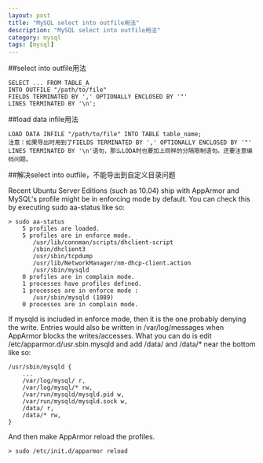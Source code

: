 ```yaml
---
layout: post
title: "MySQL select into outfile用法"
description: "MySQL select into outfile用法"
category: mysql
tags: [mysql]
---
```


##select into outfile用法

    SELECT ... FROM TABLE_A
    INTO OUTFILE "/path/to/file"
    FIELDS TERMINATED BY ',' OPTIONALLY ENCLOSED BY '"'
    LINES TERMINATED BY '\n';

##load data infile用法

    LOAD DATA INFILE "/path/to/file" INTO TABLE table_name;
    注意：如果导出时用到了FIELDS TERMINATED BY ',' OPTIONALLY ENCLOSED BY '"' LINES TERMINATED BY '\n'语句，那么LODA时也要加上同样的分隔限制语句。还要注意编码问题。


##解决select into outfile，不能导出到自定义目录问题

Recent Ubuntu Server Editions (such as 10.04) ship with AppArmor and MySQL's profile might be in enforcing mode by default. You can check this by executing sudo aa-status like so:

    > sudo aa-status
        5 profiles are loaded.
        5 profiles are in enforce mode.
           /usr/lib/connman/scripts/dhclient-script
           /sbin/dhclient3
           /usr/sbin/tcpdump
           /usr/lib/NetworkManager/nm-dhcp-client.action
           /usr/sbin/mysqld
        0 profiles are in complain mode.
        1 processes have profiles defined.
        1 processes are in enforce mode :
           /usr/sbin/mysqld (1089)
        0 processes are in complain mode.

If mysqld is included in enforce mode, then it is the one probably denying the write. Entries would also be written in /var/log/messages when AppArmor blocks the writes/accesses. What you can do is edit /etc/apparmor.d/usr.sbin.mysqld and add /data/ and /data/* near the bottom like so:

    /usr/sbin/mysqld {
        ...
        /var/log/mysql/ r,
        /var/log/mysql/* rw,
        /var/run/mysqld/mysqld.pid w,
        /var/run/mysqld/mysqld.sock w,
        /data/ r,
        /data/* rw,
    }

And then make AppArmor reload the profiles.

    > sudo /etc/init.d/apparmor reload
